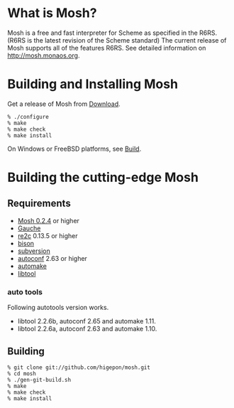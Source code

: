 # What is Mosh?
Mosh is a free and fast interpreter for Scheme as specified in the R6RS.(R6RS is the latest revision of the Scheme standard)
The current release of Mosh supports all of the features R6RS.
See detailed information on http://mosh.monaos.org.

# Building and Installing Mosh
Get a release of Mosh from [Download](http://code.google.com/p/mosh-scheme/downloads/list).

    % ./configure
    % make
    % make check
    % make install

On Windows or FreeBSD platforms, see [Build](http://mosh.monaos.org/files/doc/text/Download-txt.html).

# Building the cutting-edge Mosh
## Requirements

- [Mosh 0.2.4](http://code.google.com/p/mosh-scheme/downloads/list) or higher
- [Gauche](http://practical-scheme.net/gauche/)
- [re2c](http://re2c.org/) 0.13.5 or higher
- [bison](http://www.gnu.org/software/bison/)
- [subversion](http://subversion.tigris.org/)
- [autoconf](http://www.gnu.org/software/autoconf/) 2.63 or higher
- [automake](http://www.gnu.org/software/automake/)
- [libtool](http://www.gnu.org/software/libtool/)

### auto tools
Following autotools version works.

- libtool 2.2.6b, autoconf 2.65 and automake 1.11.
- libtool 2.2.6a, autoconf 2.63 and automake 1.10.

## Building

    % git clone git://github.com/higepon/mosh.git
    % cd mosh
    % ./gen-git-build.sh
    % make
    % make check
    % make install
